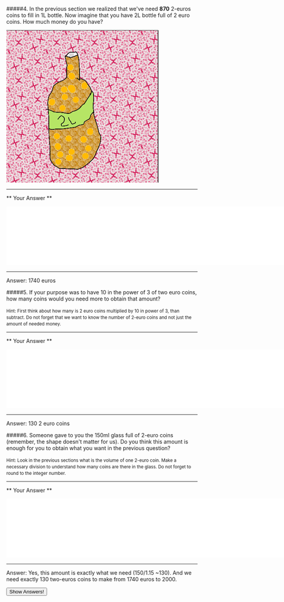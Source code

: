 #####4. In the previous section we realized that we've need **870** 2-euros coins to fill in 1L bottle. Now imagine that you have 2L bottle full of 2 euro coins. How much money do you have?

![](2liter.png)

---

** Your Answer **

<textarea style="border:none;" rows="10" cols="100"></textarea>
---

<div class="answer hidden">
    Answer: 1740 euros
</div>

#####5. If your purpose was to have 10 in the power of 3 of two euro coins, how many coins would you need more to obtain that amount?

<small><span class="gray">Hint</span>: First think about how many is 2 euro coins multiplied by 10 in power of 3, than subtract. Do not forget that we want to know the number of 2-euro coins and not just the amount of needed money.</small>

---

** Your Answer **

<textarea style="border:none;" rows="10" cols="100"></textarea>
---

<div class="answer hidden">
    Answer: 130 2 euro coins
</div>

#####6. Someone gave to you the 150ml glass full of 2-euro coins (remember, the shape doesn't matter for us). Do you think this amount is enough for you to obtain what you want in the previous question?

<small><span class="gray">Hint</span>: Look in the previous sections what is the volume of one 2-euro coin. Make a necessary division to understand how many coins are there in the glass. Do not forget to round to the integer number.</small>

---

** Your Answer **

<textarea style="border:none;" rows="10" cols="100"></textarea>
---

<div class="answer hidden">
    Answer: Yes, this amount is exactly what we need (150/1.15 ~130). And we need exactly 130 two-euros coins to make from 1740 euros to 2000.
</div>


<button class="show-answers">Show Answers!</button>